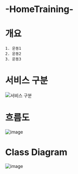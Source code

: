 # -HomeTraining-

# 개요
```
1. 운동1
2. 운동2
3. 운동3
```

# 서비스 구분

![서비스 구분](https://user-images.githubusercontent.com/71122744/117385208-972ba900-af1f-11eb-8d51-fa4927c909dd.JPG)

# 흐름도

![image](https://user-images.githubusercontent.com/71122744/117385233-a3176b00-af1f-11eb-9b64-adeff0a2bc08.png)

# Class Diagram

![image](https://user-images.githubusercontent.com/71122744/117385255-af032d00-af1f-11eb-94fc-88ca0abae55d.png)
